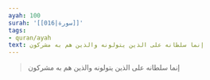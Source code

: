 ```yaml
---
ayah: 100
surah: '[[016|سورة]]'
tags:
- quran/ayah
text: إنما سلطانه على الذين يتولونه والذين هم به مشركون
---
```

> إنما سلطانه على الذين يتولونه والذين هم به مشركون

